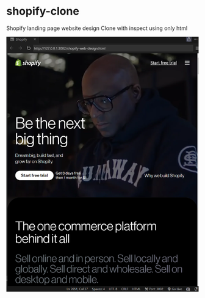# shopify-clone
Shopify landing page website design Clone with inspect using only html

<center>

![Centered Image](screenshot.png)

</center>
